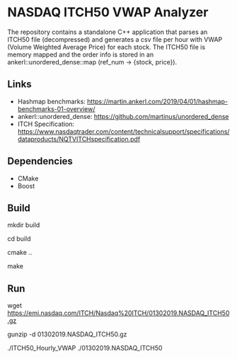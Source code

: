 # NASDAQ ITCH50 VWAP Analyzer
The repository contains a standalone C++ application that parses an ITCH50 file (decompressed) and generates a csv file per hour with VWAP (Volume Weighted Average Price) for each stock.
The ITCH50 file is memory mapped and the order info is stored in an ankerl::unordered_dense::map (ref_num -> {stock, price}).

## Links
* Hashmap benchmarks: https://martin.ankerl.com/2019/04/01/hashmap-benchmarks-01-overview/
* ankerl::unordered_dense: https://github.com/martinus/unordered_dense
* ITCH Specification: https://www.nasdaqtrader.com/content/technicalsupport/specifications/dataproducts/NQTVITCHspecification.pdf

## Dependencies
* CMake
* Boost

## Build
mkdir build

cd build

cmake ..

make

## Run
wget https://emi.nasdaq.com/ITCH/Nasdaq%20ITCH/01302019.NASDAQ_ITCH50.gz

gunzip -d 01302019.NASDAQ_ITCH50.gz

./ITCH50_Hourly_VWAP ./01302019.NASDAQ_ITCH50
